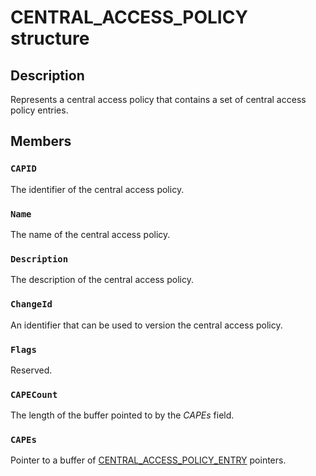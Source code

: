 # CENTRAL_ACCESS_POLICY structure

## Description

Represents a central access policy that contains a set of central access policy entries.

## Members

### `CAPID`

The identifier of the central access policy.

### `Name`

The name of the central access policy.

### `Description`

The description of the central access policy.

### `ChangeId`

An identifier that can be used to version the central access policy.

### `Flags`

Reserved.

### `CAPECount`

The length of the buffer pointed to by the *CAPEs* field.

### `CAPEs`

Pointer to a buffer of [CENTRAL_ACCESS_POLICY_ENTRY](https://learn.microsoft.com/windows/desktop/api/ntlsa/ns-ntlsa-central_access_policy_entry) pointers.